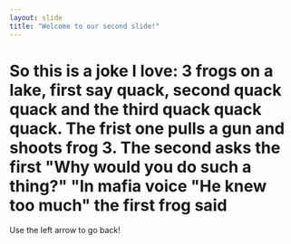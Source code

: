 ```yaml
---
layout: slide
title: "Welcome to our second slide!"
---
```

# So this is a joke I love: 3 frogs on a lake, first say quack, second quack quack and the third quack quack quack. The frist one pulls a gun and shoots frog 3. The second asks the first "Why would you do such a thing?" "In mafia voice "He knew too much" the first frog said
Use the left arrow to go back!
